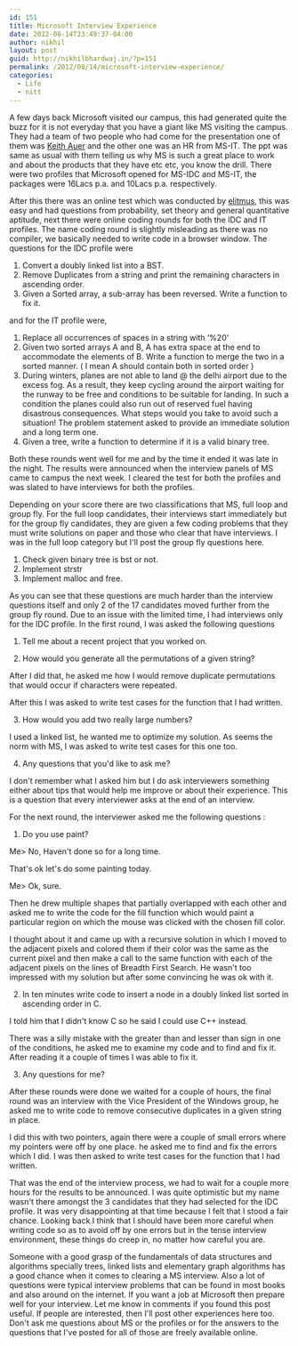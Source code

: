 ```yaml
---
id: 151
title: Microsoft Interview Experience
date: 2012-08-14T23:49:37-04:00
author: nikhil
layout: post
guid: http://nikhilbhardwaj.in/?p=151
permalink: /2012/08/14/microsoft-interview-experience/
categories:
  - Life
  - nitt
---
```

A few days back Microsoft visited our campus, this had generated quite the buzz for it is not everyday that you have a giant like MS visiting the campus. They had a team of two people who had come for the presentation one of them was <a href="http://www.linkedin.com/pub/keith-auer/1/b76/53" target="_blank">Keith Auer</a> and the other one was an HR from MS-IT. The ppt was same as usual with them telling us why MS is such a great place to work and about the products that they have etc etc, you know the drill. There were two profiles that Microsoft opened for MS-IDC and MS-IT, the packages were 16Lacs p.a. and 10Lacs p.a. respectively.<!--more-->

After this there was an online test which was conducted by <a href="http://www.elitmus.com" target="_blank">elitmus</a>, this was easy and had questions from probability, set theory and general quantitative aptitude, next there were online coding rounds for both the IDC and IT profiles. The name coding round is slightly misleading as there was no compiler, we basically needed to write code in a browser window. The questions for the IDC profile were
1. Convert a doubly linked list into a BST.
2. Remove Duplicates from a string and print the remaining characters in ascending order.
3. Given a Sorted array, a sub-array has been reversed. Write a function to fix it.

and for the IT profile were,
1. Replace all occurrences of spaces in a string with &#8216;%20'
2. Given two sorted arrays A and B, A has extra space at the end to accommodate the elements of B. Write a function to merge the two in a sorted manner. ( I mean A should contain both in sorted order )
3. During winters, planes are not able to land @ the delhi airport due to the excess fog.
As a result, they keep cycling around the airport waiting for the runway to be free and conditions to be suitable for landing. In such a condition the planes could also run out of reserved fuel having disastrous consequences.
What steps would you take to avoid such a situation!
The problem statement asked to provide an immediate solution and a long term one.
4. Given a tree, write a function to determine if it is a valid binary tree.

Both these rounds went well for me and by the time it ended it was late in the night. The results were announced when the interview panels of MS came to campus the next week. I cleared the test for both the profiles and was slated to have interviews for both the profiles.

Depending on your score there are two classifications that MS, full loop and group fly. For the full loop candidates, their interviews start immediately but for the group fly candidates, they are given a few coding problems that they must write solutions on paper and those who clear that have interviews. I was in the full loop category but I'll post the group fly questions here.
1. Check given binary tree is bst or not.
2. Implement strstr
3. Implement malloc and free.

As you can see that these questions are much harder than the interview questions itself and only 2 of the 17 candidates moved further from the group fly round.
Due to an issue with the limited time, I had interviews only for the IDC profile. In the first round, I was asked the following questions

1. Tell me about a recent project that you worked on.

2. How would you generate all the permutations of a given string?

After I did that, he asked me how I would remove duplicate permutations that would occur if characters were repeated.

After this I was asked to write test cases for the function that I had written.

3. How would you add two really large numbers?

I used a linked list, he wanted me to optimize my solution. As seems the norm with MS, I was asked to write test cases for this one too.

4. Any questions that you'd like to ask me?

I don't remember what I asked him but I do ask interviewers something either about tips that would help me improve or about their experience. This is a question that every interviewer asks at the end of an interview.

For the next round, the interviewer asked me the following questions :

1. Do you use paint?

Me> No, Haven't done so for a long time.

That's ok let's do some painting today.

Me> Ok, sure.

Then he drew multiple shapes that partially overlapped with each other and asked me to write the code for the fill function which would paint a particular region on which the mouse was clicked with the chosen fill color.

I thought about it and came up with a recursive solution in which I moved to the adjacent pixels and colored them if their color was the same as the current pixel and then make a call to the same function with each of the adjacent pixels on the lines of Breadth First Search. He wasn't too impressed with my solution but after some convincing he was ok with it.

2. In ten minutes write code to insert a node in a doubly linked list sorted in ascending order in C.

I told him that I didn't know C so he said I could use C++ instead.

There was a silly mistake with the greater than and lesser than sign in one of the conditions, he asked me to examine my code and to find and fix it. After reading it a couple of times I was able to fix it.

3. Any questions for me?

After these rounds were done we waited for a couple of hours, the final round was an interview with the Vice President of the Windows group, he asked me to write code to remove consecutive duplicates in a given string in place.

I did this with two pointers, again there were a couple of small errors where my pointers were off by one place. he asked me to find and fix the errors which I did. I was then asked to write test cases for the function that I had written.

That was the end of the interview process, we had to wait for a couple more hours for the results to be announced. I was quite optimistic but my name wasn't there amongst the 3 candidates that they had selected for the IDC profile. It was very disappointing at that time because I felt that I stood a fair chance. Looking back I think that I should have been more careful when writing code so as to avoid off by one errors but in the tense interview environment, these things do creep in, no matter how careful you are.

Someone with a good grasp of the fundamentals of data structures and algorithms specially trees, linked lists and elementary graph algorithms has a good chance when it comes to clearing a MS interview. Also a lot of questions were typical interview problems that can be found in most books and also around on the internet. If you want a job at Microsoft then prepare well for your interview. Let me know in comments if you found this post useful. If people are interested, then I'll post other experiences here too. Don't ask me questions about MS or the profiles or for the answers to the questions that I've posted for all of those are freely available online.
